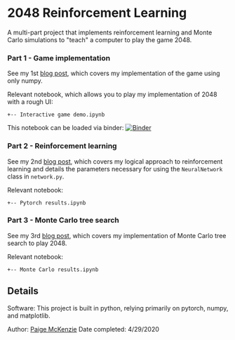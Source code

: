 # 2048 Reinforcement Learning

A multi-part project that implements reinforcement learning and Monte Carlo simulations to "teach" a computer to play the game 2048.

### Part 1 - Game implementation
See my 1st [blog post](https://p-mckenzie.github.io/2019/10/11/2048-part-1/), which covers my implementation of the game using only numpy.

Relevant notebook, which allows you to play my implementation of 2048 with a rough UI:
```
+-- Interactive game demo.ipynb
```

This notebook can be loaded via binder:
[![Binder](https://mybinder.org/badge_logo.svg)](https://mybinder.org/v2/gh/p-mckenzie/2048/master?filepath=%2FInteractive%20game%20demo.ipynb)

### Part 2 - Reinforcement learning
See my 2nd [blog post](https://p-mckenzie.github.io/2019/12/30/2048-part-2/), which covers my logical approach to reinforcement learning and details the parameters necessary for using the `NeuralNetwork` class in `network.py`.

Relevant notebook:
```
+-- Pytorch results.ipynb
```

### Part 3 - Monte Carlo tree search
See my 3rd [blog post](https://p-mckenzie.github.io/2020/04/23/2048-part-3/), which covers my implementation of Monte Carlo tree search to play 2048.

Relevant notebook:
```
+-- Monte Carlo results.ipynb
```

Details
----------------
Software:
This project is built in python, relying primarily on pytorch, numpy, and matplotlib.

Author: [Paige McKenzie](https://p-mckenzie.github.io/)
Date completed: 4/29/2020